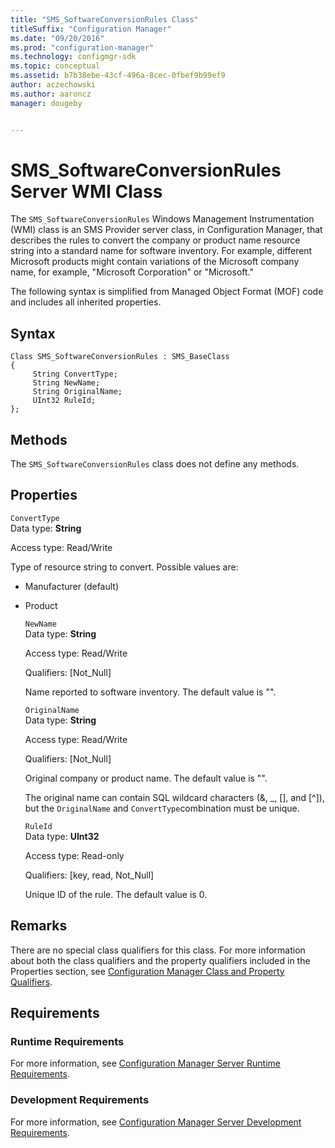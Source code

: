 ```yaml
---
title: "SMS_SoftwareConversionRules Class"
titleSuffix: "Configuration Manager"
ms.date: "09/20/2016"
ms.prod: "configuration-manager"
ms.technology: configmgr-sdk
ms.topic: conceptual
ms.assetid: b7b38ebe-43cf-496a-8cec-0fbef9b99ef9
author: aczechowski
ms.author: aaroncz
manager: dougeby


---
```

# SMS_SoftwareConversionRules Server WMI Class
The `SMS_SoftwareConversionRules` Windows Management Instrumentation (WMI) class is an SMS Provider server class, in Configuration Manager, that describes the rules to convert the company or product name resource string into a standard name for software inventory. For example, different Microsoft products might contain variations of the Microsoft company name, for example, "Microsoft Corporation" or "Microsoft."  

 The following syntax is simplified from Managed Object Format (MOF) code and includes all inherited properties.  

## Syntax  

```  
Class SMS_SoftwareConversionRules : SMS_BaseClass  
{  
     String ConvertType;  
     String NewName;  
     String OriginalName;  
     UInt32 RuleId;   
};  
```  

## Methods  
 The `SMS_SoftwareConversionRules` class does not define any methods.  

## Properties  
 `ConvertType`  
 Data type: **String**  

 Access type: Read/Write  

 Type of resource string to convert. Possible values are:  

- Manufacturer (default)  

- Product  

  `NewName`  
  Data type: **String**  

  Access type: Read/Write  

  Qualifiers: [Not_Null]  

  Name reported to software inventory. The default value is "".  

  `OriginalName`  
  Data type: **String**  

  Access type: Read/Write  

  Qualifiers: [Not_Null]  

  Original company or product name. The default value is "".  

  The original name can contain SQL wildcard characters (&, _, [], and [^]), but the `OriginalName` and `ConvertType`combination must be unique.  

  `RuleId`  
  Data type: **UInt32**  

  Access type: Read-only  

  Qualifiers: [key, read, Not_Null]  

  Unique ID of the rule. The default value is 0.  

## Remarks  
 There are no special class qualifiers for this class. For more information about both the class qualifiers and the property qualifiers included in the Properties section, see [Configuration Manager Class and Property Qualifiers](../../../../../develop/reference/misc/class-and-property-qualifiers.md).  

## Requirements  

### Runtime Requirements  
 For more information, see [Configuration Manager Server Runtime Requirements](../../../../../develop/core/reqs/server-runtime-requirements.md).  

### Development Requirements  
 For more information, see [Configuration Manager Server Development Requirements](../../../../../develop/core/reqs/server-development-requirements.md).  
